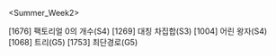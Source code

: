 <Summer_Week2>

[1676] 팩토리얼 0의 개수(S4)
[1269] 대칭 차집합(S3)
[1004] 어린 왕자(S4)
[1068] 트리(G5)
[1753] 최단경로(G5)
